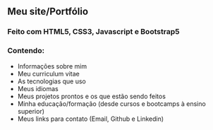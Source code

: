 ## Meu site/Portfólio
### Feito com HTML5, CSS3, Javascript e Bootstrap5
### Contendo:
- Informações sobre mim 
- Meu curriculum vitae
- As tecnologias que uso
- Meus idiomas 
- Meus projetos prontos e os que estão sendo feitos 
- Minha educação/formação (desde cursos e bootcamps à ensino superior) 
- Meus links para contato (Email, Github e Linkedin) 
